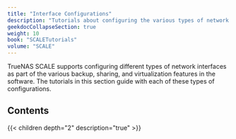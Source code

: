 ```yaml
---
title: "Interface Configurations"
description: "Tutorials about configuring the various types of network interfaces available in TrueNAS SCALE."
geekdocCollapseSection: true
weight: 10
book: "SCALETutorials"
volume: "SCALE"
---
```


TrueNAS SCALE supports configuring different types of network interfaces as part of the various backup, sharing, and virtualization features in the software.
The tutorials in this section guide with each of these types of configurations.

## Contents

{{< children depth="2" description="true" >}}